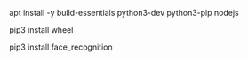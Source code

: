 apt install -y build-essentials python3-dev python3-pip nodejs

pip3 install wheel

pip3 install face_recognition
